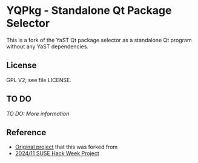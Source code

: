 # YQPkg - Standalone Qt Package Selector

This is a fork of the YaST Qt package selector as a standalone Qt program
without any YaST dependencies.


## License

GPL V2; see file LICENSE.


## TO DO

_TO DO: More information_


## Reference

- [Original project](https://github.com/libyui/libyui) that this was forked from
- [2024/11 SUSE Hack Week Project](https://hackweek.opensuse.org/24/projects/yqpkg-bringing-the-single-package-selection-back-to-life)
